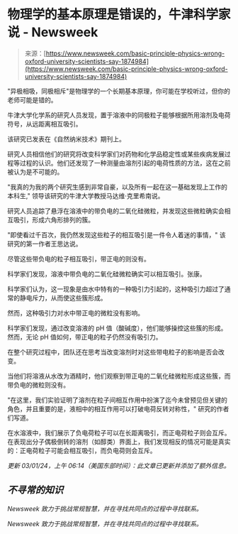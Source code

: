 <!--yml

类别：未分类

日期：2024-05-29 12:04:32

-->

# 物理学的基本原理是错误的，牛津科学家说 - Newsweek

> 来源：[https://www.newsweek.com/basic-principle-physics-wrong-oxford-university-scientists-say-1874984](https://www.newsweek.com/basic-principle-physics-wrong-oxford-university-scientists-say-1874984)

"异极相吸，同极相斥"是物理学的一个长期基本原理，你可能在学校听过，但你的老师可能是错的。

牛津大学化学系的研究人员发现，置于溶液中的同极粒子能够根据所用溶剂及电荷符号，从远距离相互吸引。

该研究已发表在《自然纳米技术》期刊上。

研究人员相信他们的研究将改变科学家们对药物和化学品稳定性或某些疾病发展过程等过程的认识。他们还发现了一种测量由溶剂引起的电荷性质的方法，这在之前被认为是不可能的。

"我真的为我的两个研究生感到非常自豪，以及所有一起在这一基础发现上工作的本科生," 领导该研究的牛津大学教授马达维·克里希南说。

研究人员追踪了悬浮在溶液中的带负电的二氧化硅微粒，并发现这些微粒确实会相互吸引，形成六角形排列的簇。

"即使看过千百次，我仍然发现这些粒子的相互吸引是一件令人着迷的事情，" 该研究的第一作者王思达说。

尽管这些带负电的粒子相互吸引，带正电的则没有。

科学家们发现，溶液中带负电的二氧化硅微粒确实可以相互吸引。张康。

科学家们认为，这一现象是由水中特有的一种吸引力引起的，这种吸引力超过了通常的静电斥力，从而使这些簇形成。

然而，这种吸引力对水中带正电的微粒没有影响。

科学家们发现，通过改变溶液的 pH 值（酸碱度），他们能够操控这些簇的形成。然而，无论 pH 值如何，带正电的粒子仍然没有吸引力。

在整个研究过程中，团队还在思考当改变溶剂时对这些带电粒子的影响是否会改变。

当他们将溶液从水改为酒精时，他们观察到带正电的二氧化硅微粒形成这些簇，而带负电的微粒则没有。

"在这里，我们实验证明了溶剂在粒子间相互作用中扮演了迄今未曾预见但关键的角色，并且重要的是，液相中的相互作用可以打破电荷反转对称性，" 研究的作者们写道。

在水溶液中，我们展示了负电荷粒子可以在长距离吸引，而正电荷粒子则会互斥。在表现出分子偶极倒转的溶剂（如醇类）界面上，我们发现相反的情况可能是真实的：正电荷粒子可能会相互吸引，而负电荷则会互斥。

*更新 03/01/24，上午 06:14（美国东部时间）：此文章已更新并添加了额外信息。*

## *不寻常的知识*

*Newsweek 致力于挑战常规智慧，并在寻找共同点的过程中寻找联系。*

*Newsweek 致力于挑战常规智慧，并在寻找共同点的过程中寻找联系。*
